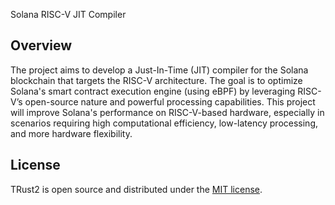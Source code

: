 Solana RISC-V JIT Compiler

## Overview

The project aims to develop a Just-In-Time (JIT) compiler for the Solana blockchain that targets the RISC-V architecture. The goal is to optimize Solana's smart contract execution engine (using eBPF) by leveraging RISC-V’s open-source nature and powerful processing capabilities. This project will improve Solana's performance on RISC-V-based hardware, especially in scenarios requiring high computational efficiency, low-latency processing, and more hardware flexibility. 

## License 

TRust2 is open source and distributed under the [MIT license](LICENSE.md).